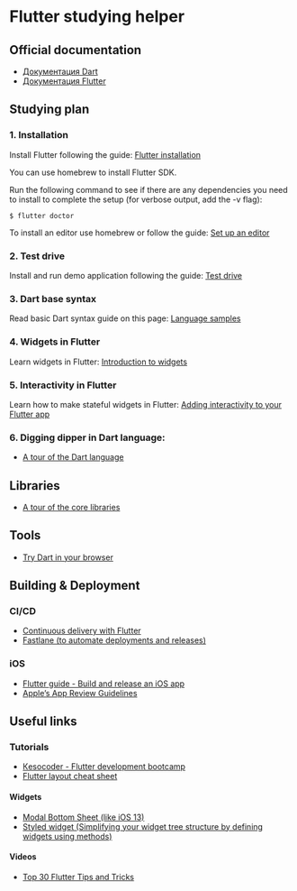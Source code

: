 # Flutter studying helper

## Official documentation
- [Документация Dart](https://dart.dev/guides)
- [Документация Flutter](https://flutter.dev/docs)

## Studying plan

### 1. Installation
Install Flutter following the guide:
[Flutter installation](https://flutter.dev/docs/get-started/install)

You can use homebrew to install Flutter SDK.

Run the following command to see if there are any dependencies you need to install to complete 
the setup (for verbose output, add the -v flag):

    $ flutter doctor

To install an editor use homebrew or follow the guide:
[Set up an editor](https://flutter.dev/docs/get-started/editor)

### 2. Test drive
Install and run demo application following the guide:
[Test drive](https://flutter.dev/docs/get-started/test-drive)

### 3. Dart base syntax
Read basic Dart syntax guide on this page:
[Language samples](https://dart.dev/samples)

### 4. Widgets in Flutter
Learn widgets in Flutter:
[Introduction to widgets](https://flutter.dev/docs/development/ui/widgets-intro)

### 5. Interactivity in Flutter
Learn how to make stateful widgets in Flutter:
[Adding interactivity to your Flutter app](https://flutter.dev/docs/development/ui/interactive)

### 6. Digging dipper in Dart language:
- [A tour of the Dart language](https://dart.dev/guides/language/language-tour)


## Libraries
- [A tour of the core libraries](https://dart.dev/guides/libraries/library-tour)


## Tools
- [Try Dart in your browser](https://dart.dev/#try-dart)


## Building & Deployment
### CI/CD
- [Continuous delivery with Flutter](https://flutter.dev/docs/deployment/cd)
- [Fastlane (to automate deployments and releases)](https://docs.fastlane.tools)

### iOS
- [Flutter guide - Build and release an iOS app](https://flutter.dev/docs/deployment/ios)
- [Apple’s App Review Guidelines](https://developer.apple.com/app-store/review/)


## Useful links
### Tutorials
- [Кesocoder - Flutter development bootcamp](https://resocoder.com/blog/)
- [Flutter layout cheat sheet](https://medium.com/flutter-community/flutter-layout-cheat-sheet-5363348d037e)

#### Widgets
- [Modal Bottom Sheet (like iOS 13)](https://github.com/jamesblasco/modal_bottom_sheet)
- [Styled widget (Simplifying your widget tree structure by defining widgets using methods)](https://github.com/ReinBentdal/styled_widget)

#### Videos
- [Top 30 Flutter Tips and Tricks](https://www.youtube.com/watch?v=5vDq5DXXxss)
